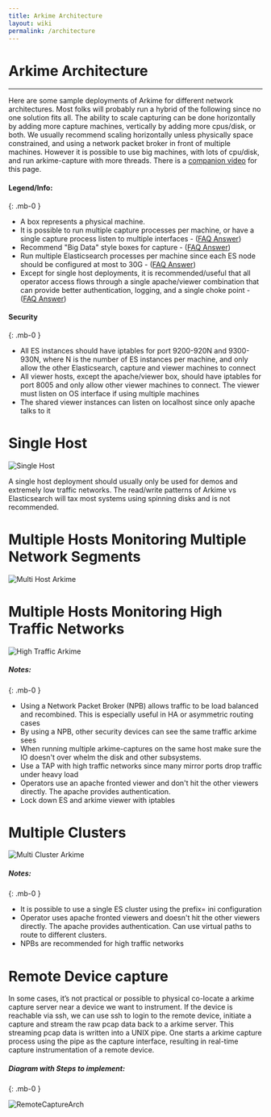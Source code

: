 ```yaml
---
title: Arkime Architecture
layout: wiki
permalink: /architecture
---
```


<div class="full-height-and-width-container with-footer p-3" markdown="1">

# Arkime Architecture

---


Here are some sample deployments of Arkime for different network architectures. Most folks will probably run a hybrid of the following since no one solution fits all. The ability to scale capturing can be done horizontally by adding more capture machines, vertically by adding more cpus/disk, or both. We usually recommend scaling horizontally unless physically space constrained, and using a network packet broker in front of multiple machines. However it is possible to use big machines, with lots of cpu/disk, and run arkime-capture with more threads. There is a [companion video](https://youtu.be/ZFd7TYRurms) for this page.

#### Legend/Info:
{: .mb-0 }

* A box represents a physical machine.
* It is possible to run multiple capture processes per machine, or have a single capture process listen to multiple interfaces - ([FAQ Answer](faq#what-kind-of-packet-capture-speeds-can-arkime-capture-handle))
* Recommend "Big Data" style boxes for capture - ([FAQ Answer](faq#what-kind-of-capture-machines-should-we-buy))
* Run multiple Elasticsearch processes per machine since each ES node should be configured at most to 30G - ([FAQ Answer](faq#how-many-elasticsearch-nodes-or-machines-do-i-need))
* Except for single host deployments, it is recommended/useful that all operator access flows through a single apache/viewer combination that can provide better authentication, logging, and a single choke point - ([FAQ Answer](faq#how-do-i-proxy-arkime-using-apache))

#### Security
{: .mb-0 }

* All ES instances should have iptables for port 9200-920N and 9300-930N, where N is the number of ES instances per machine, and only allow the other Elasticsearch, capture and viewer machines to connect
* All viewer hosts, except the apache/viewer box, should have iptables for port 8005 and only allow other viewer machines to connect. The viewer must listen on OS interface if using multiple machines
* The shared viewer instances can listen on localhost since only apache talks to it

# Single Host

![Single Host](/assets/SingleHostArkime.gif)

A single host deployment should usually only be used for demos and extremely low traffic networks. The read/write patterns of Arkime vs Elasticsearch will tax most systems using spinning disks and is not recommended.

# Multiple Hosts Monitoring Multiple Network Segments

![Multi Host Arkime](/assets/MultiHostArkime.gif)

# Multiple Hosts Monitoring High Traffic Networks

![High Traffic Arkime](/assets/HighTrafficArkime.gif)

##### Notes:
{: .mb-0 }

* Using a Network Packet Broker (NPB) allows traffic to be load balanced and recombined. This is especially useful in HA or asymmetric routing cases
* By using a NPB, other security devices can see the same traffic arkime sees
* When running multiple arkime-captures on the same host make sure the IO doesn't over whelm the disk and other subsystems.
* Use a TAP with high traffic networks since many mirror ports drop traffic under heavy load
* Operators use an apache fronted viewer and don't hit the other viewers directly. The apache provides authentication.
* Lock down ES and arkime viewer with iptables

# Multiple Clusters

![Multi Cluster Arkime](/assets/MultiClusterArkime.gif)

##### Notes:
{: .mb-0 }

* It is possible to use a single ES cluster using the prefix= ini configuration
* Operator uses apache fronted viewers and doesn't hit the other viewers directly. The apache provides authentication. Can use virtual paths to route to different clusters.
* NPBs are recommended for high traffic networks

# Remote Device capture

In some cases, it’s not practical or possible to physical co-locate a arkime capture server near a device we want to instrument. If the device is reachable via ssh, we can use ssh to login to the remote device, initiate a capture and stream the raw pcap data back to a arkime server. This streaming pcap data is written into a UNIX pipe.  One starts a arkime capture process using the pipe as the capture interface, resulting in real-time capture instrumentation of a remote device.

##### Diagram with Steps to implement:
{: .mb-0 }

![RemoteCaptureArch](/assets/RemoteCaptureArch.gif)


</div>
